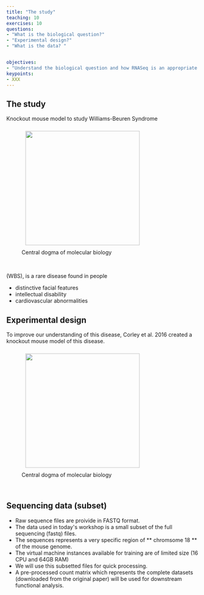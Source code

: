 ```yaml
---
title: "The study"
teaching: 10
exercises: 10
questions:
- "What is the biological question?"
- "Experimental design?"
- "What is the data? "


objectives:
- "Understand the biological question and how RNASeq is an appropriate tool for this analysis ..."
keypoints:
- XXX
---
```



## The study
Knockout mouse model to study Williams-Beuren Syndrome


<figure>
  <img src="{{ page.root }}/fig/the_study.png" style="margin:10px;height:300px"/>
  <figcaption> Central dogma of molecular biology </figcaption>
</figure><br>


(WBS), is a rare disease found in people
- distinctive facial features
- intellectual disability
- cardiovascular abnormalities


## Experimental design
To improve our understanding of this disease, Corley et al. 2016 created a knockout mouse model of this disease.

<figure>
  <img src="{{ page.root }}/fig/experimental_design.png" style="margin:10px;height:300px"/>
  <figcaption> Central dogma of molecular biology </figcaption>
</figure><br>

## Sequencing data (subset)
- Raw sequence files are proivide in FASTQ format.
- The data used in today's workshop is a small subset of the full sequencing (fastq) files.
- The sequences represents a very specific region of ** chromsome 18 ** of the mouse genome.
- The virtual machine instances available for training are of limited size (16 CPU and 64GB RAM)
- We will use this subsetted files for quick processing.
- A pre-processed count matrix which represents the complete datasets (downloaded from the original paper) will be used for downstream functional analysis.
  

